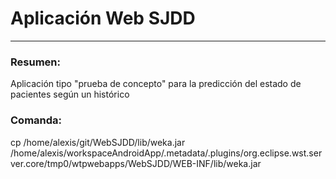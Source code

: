 # Aplicación Web SJDD
---------

### Resumen:
Aplicación tipo "prueba de concepto" para la predicción del estado de pacientes según un histórico


### Comanda:
cp /home/alexis/git/WebSJDD/lib/weka.jar /home/alexis/workspaceAndroidApp/.metadata/.plugins/org.eclipse.wst.server.core/tmp0/wtpwebapps/WebSJDD/WEB-INF/lib/weka.jar